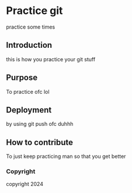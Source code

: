 # Practice git

practice some times

## Introduction

this is how you practice your git stuff

## Purpose

To practice ofc lol

## Deployment

by using git push ofc duhhh

## How to contribute

To just keep practicing man so that you get better

### Copyright

copyright 2024
